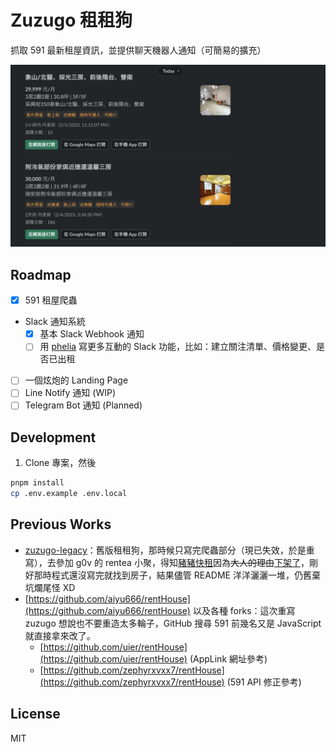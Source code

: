 # Zuzugo 租租狗

抓取 591 最新租屋資訊，並提供聊天機器人通知（可簡易的擴充）

![slack-bot](./docs/assets/slack-bot.png)

## Roadmap

- [x] 591 租屋爬蟲
- Slack 通知系統
  - [x] 基本 Slack Webhook 通知
  - [ ] 用 [phelia](https://github.com/maxchehab/phelia) 寫更多互動的 Slack 功能，比如：建立關注清單、價格變更、是否已出租
- [ ] 一個炫炮的 Landing Page
- [ ] Line Notify 通知 (WIP)
- [ ] Telegram Bot 通知 (Planned)

## Development

1. Clone 專案，然後

```bash
pnpm install
cp .env.example .env.local
```

## Previous Works

- [zuzugo-legacy](https://github.com/Yukaii/zuzugo-legacy)：舊版租租狗，那時候只寫完爬蟲部分（現已失效，於是重寫），去參加 g0v 的 rentea 小聚，得知[豬豬快租](https://www.facebook.com/zuzutw/)因為~~大人的理由~~[下架了](https://www.facebook.com/zuzutw/posts/pfbid0Jiys6uatCsuhS76q3DSz7Atk3XuUQbKmwah8Q9trNbYVpXW8moDk4N5VJhjfmH46l)，剛好那時程式還沒寫完就找到房子，結果儘管 README 洋洋灑灑一堆，仍舊棄坑爛尾怪 XD
- [https://github.com/aiyu666/rentHouse](https://github.com/aiyu666/rentHouse) 以及各種 forks：這次重寫 zuzugo 想說也不要重造太多輪子，GitHub 搜尋 591 前幾名又是 JavaScript 就直接拿來改了。
  - [https://github.com/uier/rentHouse](https://github.com/uier/rentHouse) (AppLink 網址參考)
  - [https://github.com/zephyrxvxx7/rentHouse](https://github.com/zephyrxvxx7/rentHouse) (591 API 修正參考)

## License

MIT
